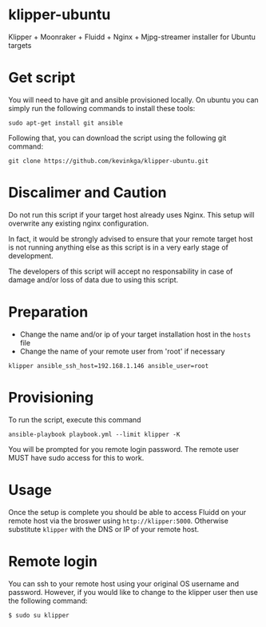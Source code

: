 # klipper-ubuntu
Klipper + Moonraker + Fluidd + Nginx +  Mjpg-streamer installer for Ubuntu targets

# Get script
You will need to have git and ansible provisioned locally. On ubuntu you can simply run the following commands to install these tools:
```shell
sudo apt-get install git ansible
```
Following that, you can download the script using the following git command:
```shell
git clone https://github.com/kevinkga/klipper-ubuntu.git
```

# Discalimer and Caution
Do not run this script if your target host already uses Nginx. This setup will overwrite any existing nginx configuration.

In fact, it would be strongly advised to ensure that your remote target host is not running anything else as this script is in a very early stage of development. 

The developers of this script will accept no responsability in case of damage and/or loss of data due to using this script.

# Preparation
- Change the name and/or ip of your target installation host in the `hosts` file
- Change the name of your remote user from 'root' if necessary
```
klipper ansible_ssh_host=192.168.1.146 ansible_user=root
```

# Provisioning
To run the script, execute this command
```shell
ansible-playbook playbook.yml --limit klipper -K
```
You will be prompted for you remote login password. The remote user MUST have sudo access for this to work.

# Usage
Once the setup is complete you should be able to access Fluidd on your remote host via the broswer using `http://klipper:5000`. Otherwise substitute `klipper` with the DNS or IP of your remote host.

# Remote login
You can ssh to your remote host using your original OS username and password. However, if you would like to change to the klipper user then use the following command:
````shell
$ sudo su klipper
````
